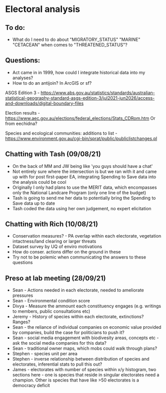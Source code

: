 # Electoral analysis

## To do:
* What do I need to do about "MIGRATORY_STATUS" "MARINE" "CETACEAN" when comes to "THREATENED_STATUS"?

## Questions:
* Act came in in 1999, how could I integrate historical data into my analyses?
* How to do an antijoin? In ArcGIS or sf?


ASGS Edition 3 - https://www.abs.gov.au/statistics/standards/australian-statistical-geography-standard-asgs-edition-3/jul2021-jun2026/access-and-downloads/digital-boundary-files

Election results - https://www.aec.gov.au/elections/federal_elections/Stats_CDRom.htm
Or from eechidna?

Species and ecological communities: additions to list - https://www.environment.gov.au/cgi-bin/sprat/public/publiclistchanges.pl

## Chatting with Tash (09/08/21)
* On the back of MM and JW being like 'you guys should have a chat'
* Not entirely sure where the intersection is but we ran with it and came up with for post first-paper EA, integrating Spending to Save data into the analysis could be cool
* Originally I only had plans to use the MERIT data, which encompasses only the National Landcare Program (only one line of the budget)
* Tash is going to send me her data to potentially bring the Spending to Save data up to date
* Tash coded the data using her own judgement, no expert elicitation

## Chatting with Rich (10/08/21)
* Conservation measures? - PA overlap within each electorate, vegetation intactness/land clearing or larger threats
* Dataset survey by UQ of enviro motivations
* How do conser. actions differ on the ground in these
* Try not to be polemic when communicating the answers to these questions

## Preso at lab meeting (28/09/21)
* Sean - Actions needed in each electorate, needed to ameliorate pressures
* Sean - Environmental condition score
* Divya - Measure the ammount each constituency engages (e.g. writings to members, public consultations etc)
* Jeremy - History of species within each electorate, extinctions? Ranges?
* Sean - the reliance of individual companies on economic value provided by companies, build the case for politicians to push it?
* Sean - social media engagement with biodivesity areas, concepts etc - ask the social media companies for this data?
* Sean - traditional owner maps, which mobs could walk through plans?
* Stephen - species unit per area
* Stephen - inverse relationship between distribution of species and electorates, inferential stats to pull this out?
* James - electorates with number of species within x/y histogram, two sections here - one is species that reside in singular electorates need a champion. Other is species that have like >50 electorates is a democracy deficit
